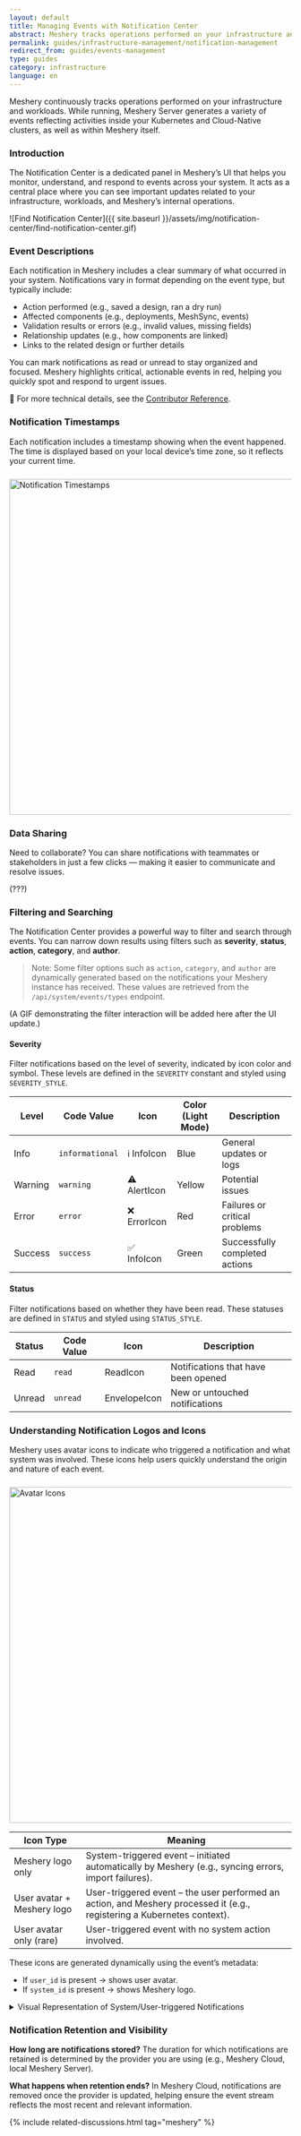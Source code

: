 ```yaml
---
layout: default
title: Managing Events with Notification Center
abstract: Meshery tracks operations performed on your infrastructure and workloads, and provides notification of environment issues, application conflicts with infrastructure configuration, policy violations, and so on.
permalink: guides/infrastructure-management/notification-management
redirect_from: guides/events-management
type: guides
category: infrastructure
language: en
---
```


Meshery continuously tracks operations performed on your infrastructure and workloads. While running, Meshery Server generates a variety of events reflecting activities inside your Kubernetes and Cloud-Native clusters, as well as within Meshery itself.

### Introduction
The Notification Center is a dedicated panel in Meshery’s UI that helps you monitor, understand, and respond to events across your system. It acts as a central place where you can see important updates related to your infrastructure, workloads, and Meshery’s internal operations.

![Find Notification Center]({{ site.baseurl }}/assets/img/notification-center/find-notification-center.gif)

### Event Descriptions

Each notification in Meshery includes a clear summary of what occurred in your system. Notifications vary in format depending on the event type, but typically include:

- Action performed (e.g., saved a design, ran a dry run)
- Affected components (e.g., deployments, MeshSync, events)
- Validation results or errors (e.g., invalid values, missing fields)
- Relationship updates (e.g., how components are linked)
- Links to the related design or further details

You can mark notifications as read or unread to stay organized and focused. Meshery highlights critical, actionable events in red, helping you quickly spot and respond to urgent issues.

🔗 For more technical details, see the [Contributor Reference](#).

### Notification Timestamps
Each notification includes a timestamp showing when the event happened. The time is displayed based on your local device’s time zone, so it reflects your current time.

<a href="{{ site.baseurl }}/assets/img/notification-center/timestamps.png">
  <img src="{{ site.baseurl }}/assets/img/notification-center/timestamps.png" alt="Notification Timestamps" style="width: 600px; height: auto; margin-top: 10px;" />
</a>

### Data Sharing
Need to collaborate?
You can share notifications with teammates or stakeholders in just a few clicks — making it easier to communicate and resolve issues.

(???)

### Filtering and Searching

The Notification Center provides a powerful way to filter and search through events. You can narrow down results using filters such as **severity**, **status**, **action**, **category**, and **author**.

> Note: Some filter options such as `action`, `category`, and `author` are dynamically generated based on the notifications your Meshery instance has received. These values are retrieved from the `/api/system/events/types` endpoint.

(A GIF demonstrating the filter interaction will be added here after the UI update.)

#### Severity  

Filter notifications based on the level of severity, indicated by icon color and symbol. These levels are defined in the `SEVERITY` constant and styled using `SEVERITY_STYLE`.

| Level        | Code Value       | Icon       | Color (Light Mode)   | Description                     |
|--------------|------------------|------------|----------------------|---------------------------------|
| Info         | `informational`  | ℹ️ InfoIcon | Blue                 | General updates or logs         |
| Warning      | `warning`        | ⚠️ AlertIcon | Yellow               | Potential issues                |
| Error        | `error`          | ❌ ErrorIcon | Red                  | Failures or critical problems   |
| Success      | `success`        | ✅ InfoIcon  | Green                | Successfully completed actions  |

#### Status  
Filter notifications based on whether they have been read. These statuses are defined in `STATUS` and styled using `STATUS_STYLE`.

| Status       | Code Value | Icon          | Description                        |
|--------------|------------|---------------|------------------------------------|
| Read         | `read`     | ReadIcon      | Notifications that have been opened |
| Unread       | `unread`   | EnvelopeIcon  | New or untouched notifications      |

### Understanding Notification Logos and Icons

Meshery uses avatar icons to indicate who triggered a notification and what system was involved. These icons help users quickly understand the origin and nature of each event.

<a href="{{ site.baseurl }}/assets/img/notification-center/avatar-icons.png">
  <img src="{{ site.baseurl }}/assets/img/notification-center/avatar-icons.png" alt="Avatar Icons" style="width: 600px; height: auto; margin-top: 10px;" />
</a>

| Icon Type                       | Meaning                                                                 |
|----------------------------------|-------------------------------------------------------------------------|
| Meshery logo only               | System-triggered event – initiated automatically by Meshery (e.g., syncing errors, import failures). |
| User avatar + Meshery logo      | User-triggered event – the user performed an action, and Meshery processed it (e.g., registering a Kubernetes context). |
| User avatar only (rare)         | User-triggered event with no system action involved. |

These icons are generated dynamically using the event’s metadata:
 - If `user_id` is present → shows user avatar.
 - If `system_id` is present → shows Meshery logo.

<details close><summary>Visual Representation of System/User-triggered Notifications</summary>
  <br>

  <figure>
    <figcaption>
      1. 🟢 Meshery-only (System-triggered) Notification
      <a target="_blank" href="https://playground.meshery.io/extension/meshmap?mode=design&design=a7310bb4-e642-4e4e-807a-dbb602228f07">
        (open in playground)
      </a>
    </figcaption>
  </figure>
  <div id="embedded-design-a7310bb4-e642-4e4e-807a-dbb602228f07" style="height:30rem;width:100%;"></div>
  <script src="{{ site.baseurl }}/assets/img/notification-center/meshery-triggered.js" type="module"></script>

  <figure>
    <figcaption>
      2. 👤+🌐 User + Meshery (User-triggered) Notification
      <a target="_blank" href="https://playground.meshery.io/extension/meshmap?mode=design&design=a96a3008-9c36-4862-b1e3-20cc2c35ca89">
        (open in playground)
      </a>
    </figcaption>
  </figure>
  <div id="embedded-design-a96a3008-9c36-4862-b1e3-20cc2c35ca89" style="height:30rem;width:100%;"></div>
  <script src="{{ site.baseurl }}/assets/img/notification-center/user-triggered.js" type="module"></script>

</details>

### Notification Retention and Visibility
**How long are notifications stored?**
The duration for which notifications are retained is determined by the provider you are using (e.g., Meshery Cloud, local Meshery Server).

**What happens when retention ends?** 
In Meshery Cloud, notifications are removed once the provider is updated, helping ensure the event stream reflects the most recent and relevant information.

{% include related-discussions.html tag="meshery" %}
